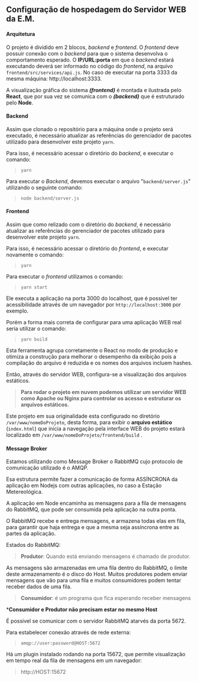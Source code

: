 ## Configuração de hospedagem do Servidor WEB da E.M.

#### Arquitetura
O projeto é dividido em 2 blocos, *backend* e *frontend*. O *frontend* deve possuir conexão com o *backend* para que o sistema desenvolva o comportamento esperado. O **IP/URL:porta** em que o *backend* estará executando deverá ser informado no código do *frontend*, na arquivo ``` frontend/src/services/api.js ```. No caso de executar na porta 3333 da mesma máquina: http://localhost:3333.

A visualização gráfica do sistema ***(frontend)*** é montada e ilustrada pelo **React**, que por sua vez se comunica com o  ***(backend)*** que é estruturado pelo **Node**.

#### Backend

Assim que clonado o repositório para a máquina onde o projeto será executado, é necessário atualizar as referências do gerenciador de pacotes utilizado para desenvolver este projeto ``` yarn ```.

Para isso, é necessário acessar o diretório do *backend*, e executar o comando:

> ``` yarn ```

Para executar o *Backend*, devemos executar o arquivo "``` backend/server.js ```" utilizando o seguinte comando:

> ``` node backend/server.js ```


#### Frontend

Assim que como relizado com o diretório do *backend*, é necessário atualizar as referências do gerenciador de pacotes utilizado para desenvolver este projeto ``` yarn ```.

Para isso, é necessário acessar o diretório do *frontend*, e executar novamente o comando:

> ``` yarn ```

Para executar o *frontend* utilizamos o comando:

> ``` yarn start ```

Ele executa a aplicação na porta 3000 do localhost, que é possivel ter acessibilidade através de um navegador por ``` http://localhost:3000 ``` por exemplo.

Porém a forma mais correta de configurar para uma aplicação WEB real seria utilizar o comando:

> ``` yarn build ```

Esta ferramenta agrupa corretamente o React no modo de produção e otimiza a construção para melhorar o desempenho da exibição pois a compilação do arquivo é reduzida e os nomes dos arquivos incluem hashes.

Então, através do servidor WEB, configura-se a visualização dos arquivos estáticos. 

> **Para rodar o projeto em nuvem podemos utilizar um servidor WEB como Apache ou Nginx para controlar os acesso e estruturar os arquivos estáticos.**

Este projeto em sua originalidade esta configurado no diretório ``` /var/www/nomeDoProjeto ```, desta forma, para exibir o **arquivo estático** (``` index.html ```) que inicia a navegação pela interface WEB do projeto estará localizado em ``` /var/www/nomeDoProjeto/frontend/build ``` .


#### Message Broker

Estamos utilizando como Message Broker o RabbitMQ cujo protocolo de comunicação utilizado é o AMQP.

Esa estrutura permite fazer a comunicação de forma ASSÍNCRONA da aplicação em Nodejs com outras aplicações, no caso a Estação Metereológica.

A aplicação em Node encaminha as mensagens para a fila de mensagens do RabbitMQ, que pode ser consumida pela aplicação na outra ponta.

O RabbitMQ recebe e entrega mensagens, e armazena todas elas em fila, para garantir que haja entrega e que a mesma seja assíncrona entre as partes da aplicação.

Estados do RabbitMQ:

> **Produtor**: Quando está enviando mensagens é chamado de produtor.

As mensagens são armazenadas em uma fila dentro do RabbitMQ, o limite deste armazenamento é o disco do Host. Muitos produtores podem enviar mensagens que vão para uma fila e muitos consumidores podem tentar receber dados de uma fila.

> **Consumidor**: é um programa que fica esperando receber mensagens

***Consumidor e Produtor não precisam estar no mesmo Host**

É possivel se comunicar com o servidor RabbitMQ atarvés da porta 5672.

Para estabelecer conexão através de rede externa:

> ``` amqp://user:password@HOST:5672 ```

Há um plugin instalado rodando na porta 15672, que permite visualização em tempo real da fila de mensagens em um navegador:

>  http://HOST:15672









